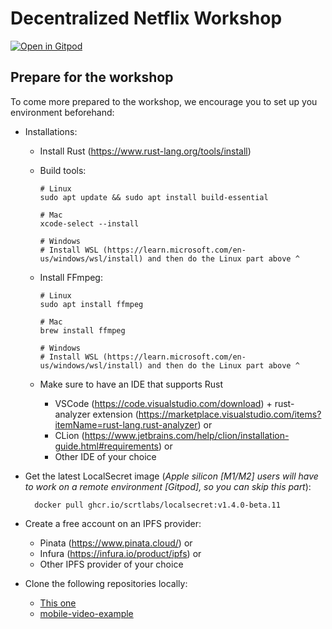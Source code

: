 # Decentralized Netflix Workshop

[![Open in Gitpod](https://gitpod.io/button/open-in-gitpod.svg)](https://gitpod.io/#https://github.com/scrtlabs/dNetflix)

## Prepare for the workshop

To come more prepared to the workshop, we encourage you to set up you environment beforehand:

* Installations:
  * Install Rust (<https://www.rust-lang.org/tools/install>)
  * Build tools:

        # Linux 
        sudo apt update && sudo apt install build-essential

        # Mac
        xcode-select --install

        # Windows
        # Install WSL (https://learn.microsoft.com/en-us/windows/wsl/install) and then do the Linux part above ^
  * Install FFmpeg:

        # Linux
        sudo apt install ffmpeg

        # Mac
        brew install ffmpeg

        # Windows
        # Install WSL (https://learn.microsoft.com/en-us/windows/wsl/install) and then do the Linux part above ^
  * Make sure to have an IDE that supports Rust
    * VSCode (<https://code.visualstudio.com/download>) + rust-analyzer extension (<https://marketplace.visualstudio.com/items?itemName=rust-lang.rust-analyzer>) or
    * CLion (<https://www.jetbrains.com/help/clion/installation-guide.html#requirements>) or
    * Other IDE of your choice
* Get the latest LocalSecret image (*Apple silicon [M1/M2] users will have to work on a remote environment [Gitpod], so you can skip this part*):

        docker pull ghcr.io/scrtlabs/localsecret:v1.4.0-beta.11

* Create a free account on an IPFS provider:
  * Pinata (<https://www.pinata.cloud/>) or
  * Infura (<https://infura.io/product/ipfs>) or
  * Other IPFS provider of your choice

* Clone the following repositories locally:
  * [This one](https://github.com/scrtlabs/dNetflix-workshop)
  * [mobile-video-example](https://github.com/scrtlabs/mobile-video-example)

